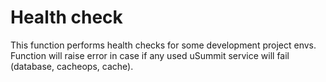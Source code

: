 # Health check

This function performs health checks for some development project envs.
Function will raise error in case if any used uSummit service will fail
(database, cacheops, cache).
